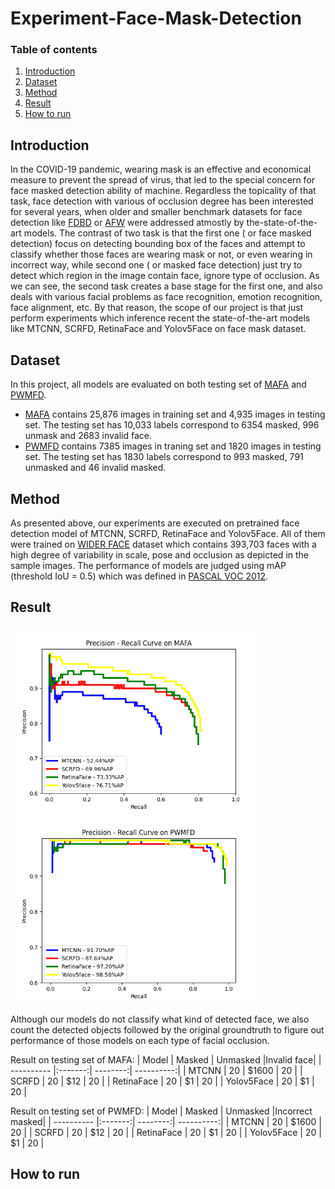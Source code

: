 # Experiment-Face-Mask-Detection
### Table of contents
1. [Introduction](#introduction)
2. [Dataset](#dataset)
3. [Method](#method)
4. [Result](#result)
5. [How to run](#run)

## Introduction
In the COVID-19 pandemic, wearing mask is an effective and economical measure to prevent the spread of virus, that led to the special concern for face masked detection ability of machine. Regardless the topicality of that task, face detection with various of occlusion degree has been interested for several years, when older and smaller benchmark datasets for face detection like [FDBD](http://vis-www.cs.umass.edu/fddb/index.html) or [AFW](https://paperswithcode.com/dataset/afw) were addressed atmostly by the-state-of-the-art models. The contrast of two task is that the first one ( or face masked detection) focus on detecting bounding box of the faces and attempt to classify whether those faces are wearing mask or not, or even wearing in incorrect way, while second one ( or masked face detection) just try to detect which region in the image contain face, ignore type of occlusion. As we can see, the second task creates a base stage for the first one, and also deals with various facial problems as face recognition, emotion recognition, face alignment, etc. By that reason, the scope of our project is that just perform experiments which inference recent the state-of-the-art models like MTCNN, SCRFD, RetinaFace and Yolov5Face  on face mask dataset.


## Dataset
In this project, all models are evaluated on both testing set of [MAFA](https://openaccess.thecvf.com/content_cvpr_2017/html/Ge_Detecting_Masked_Faces_CVPR_2017_paper.html) and [PWMFD](https://github.com/ethancvaa/Properly-Wearing-Masked-Detect-Dataset).
  * [MAFA](https://openaccess.thecvf.com/content_cvpr_2017/html/Ge_Detecting_Masked_Faces_CVPR_2017_paper.html) contains 25,876 images in training set and 4,935 images in testing set. The testing set has 10,033 labels correspond to 6354 masked, 996 unmask and 2683 invalid face.
  * [PWMFD](https://github.com/ethancvaa/Properly-Wearing-Masked-Detect-Dataset) contains 7385 images in traning set and 1820 images in testing set. The testing set has 1830 labels correspond to 993 masked, 791 unmasked and 46 invalid masked.
## Method
As presented above, our experiments are executed on pretrained face detection model of MTCNN, SCRFD, RetinaFace and Yolov5Face. All of them were trained on [WIDER FACE](http://shuoyang1213.me/WIDERFACE/) dataset which contains 393,703 faces with a high degree of variability in scale, pose and occlusion as depicted in the sample images. The performance of models are judged using mAP (threshold IoU = 0.5) which was defined in [PASCAL VOC 2012](http://host.robots.ox.ac.uk/pascal/VOC/voc2012/). 
## Result
<p float="left">
  <img src="/MAFA_AP.png" width="400" />
  <img src="/PWMFD_AP.png" width="400" /> 
</p>
Although our models do not classify what kind of detected face, we also count the detected objects followed by the original groundtruth to figure out performance of those models on each type of facial occlusion.

Result on testing set of MAFA:
| Model      | Masked  | Unmasked |Invalid face|
| ---------- |:-------:| --------:| ----------:|
| MTCNN      |   20    | $1600    |  20        |
| SCRFD      |    20   |   $12    |    20      |
| RetinaFace |    20   |    $1    |      20    |
| Yolov5Face |     20  |    $1    |        20  |


Result on testing set of PWMFD:
| Model      | Masked  | Unmasked |Incorrect masked|
| ---------- |:-------:| --------:| ----------:|
| MTCNN      |   20    | $1600    |  20        |
| SCRFD      |    20   |   $12    |    20      |
| RetinaFace |    20   |    $1    |      20    |
| Yolov5Face |     20  |    $1    |        20  |

## How to run



